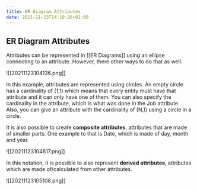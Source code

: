```yaml
---
title: ER Diagram Attributes
date: 2021-11-23T14:10:26+01:00
---
```

## ER Diagram Attributes
Attributes can be represented in [[ER Diagrams]] using an ellipse connecting to an attribute. However, there other ways to do that as well.

![[20211123104136.png]]

In this example, attributes are represented using circles. An empty circle has a cardinality of (1,1) which means that every entity must have that attribute and it can only have one of them. You can also specify the cardinality in the attribute, which is what was done in the Job attribute. Also, you can give an attribute with the cardinality of (N,1) using a circle in a circle.

It is also possible to create **composite attributes**, attributes that are made of smaller parts. One example to that is Date, which is made of day, month and year.

![[20211123104817.png]]

In this notation, it is possible to also represent **derived attributes**, attributes which are made of/calculated from other attributes.

![[20211123105108.png]]